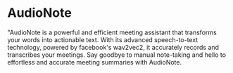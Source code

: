 # AudioNote
"AudioNote is a powerful and efficient meeting assistant that transforms your words into actionable text. With its advanced speech-to-text technology, powered by facebook's wav2vec2, it accurately records and transcribes your meetings. Say goodbye to manual note-taking and hello to effortless and accurate meeting summaries with AudioNote.
